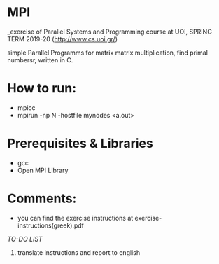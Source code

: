# MPI
_exercise of  Parallel Systems and Programming course at UOI, SPRING TERM 2019-20
(http://www.cs.uoi.gr/)

simple Parallel Programms for matrix matrix multiplication, find primal numbersr, written in C.


# How to run: 
* mpicc <c file>
* mpirun -np N -hostfile mynodes <a.out> 
  
# Prerequisites & Libraries
* gcc
* Open MPI Library

# Comments:
* you can find the exercise instructions at exercise-instructions(greek).pdf


_TO-DO LIST_ 
1. translate instructions and report to english

